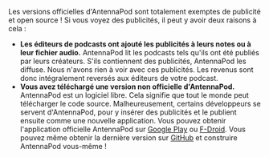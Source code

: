Les versions officielles d'AntennaPod sont totalement exemptes de publicité et
open source ! Si vous voyez des publicités, il peut y avoir deux raisons à cela :

- **Les éditeurs de podcasts ont ajouté les publicités à leurs notes ou à leur
fichier audio.** AntennaPod lit les podcasts tels qu'ils ont été publiés par
leurs créateurs. S'ils contiennent des publicités, AntennaPod les diffuse. Nous
n'avons rien à voir avec ces publicités. Les revenus sont donc intégralement
reversés aux éditeurs de votre podcast.
- **Vous avez téléchargé une version non officielle d'AntennaPod.** AntennaPod
est un logiciel libre. Cela signifie que tout le monde peut télécharger le
code source. Malheureusement, certains développeurs se servent d'AntennaPod,
pour y insérer des publicités et le publient ensuite comme une nouvelle
application. Vous pouvez obtenir l'application officielle AntennaPod sur [Google
Play](https://play.google.com/store/apps/details?id=de.danoeh.antennapod) ou
[F-Droid](https://f-droid.org/packages/de.danoeh.antennapod/). Vous pouvez même
obtenir la dernière version sur
[GitHub](https://github.com/AntennaPod/AntennaPod/) et construire AntennaPod
vous-même !
